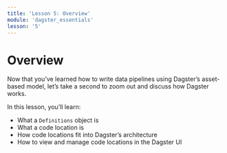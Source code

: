 ```yaml
---
title: 'Lesson 5: Overview'
module: 'dagster_essentials'
lesson: '5'
---
```


# Overview

Now that you’ve learned how to write data pipelines using Dagster’s asset-based model, let’s take a second to zoom out and discuss how Dagster works.

In this lesson, you’ll learn:

- What a `Definitions` object is
- What a code location is
- How code locations fit into Dagster’s architecture
- How to view and manage code locations in the Dagster UI
